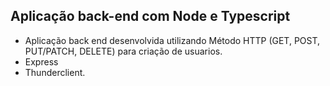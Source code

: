 ## Aplicação back-end com Node e Typescript


- Aplicação back end desenvolvida utilizando Método HTTP (GET, POST, PUT/PATCH, DELETE) para criação de usuarios.
- Express
- Thunderclient. 
